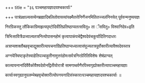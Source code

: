 +++
title = "३६ पञ्चमहायज्ञादयश्चकार्याः"

+++
पात्रंप्रक्षाल्यसव्येनब्रह्मादिबलितोवायव्यांयक्ष्मैतत्तेनिर्णेजनमितितज्जलंनिनयेत् पूर्ववन्मनुष्ययज्ञः

निरग्रिकस्तु लौकिकाग्रिमाहृत्यपृष्टोदिवीतिप्रतिष्ठाप्यतत्सवितु० ता ँसवितु० विश्‍वानिदेव०इति

त्रिभिःसावित्रैःप्रज्वाल्यतत्रनित्योपासनहोमं कृत्वापाकंपचेद्वैश्‍वदेवंचकुर्यादितिगदाधरः

अत्राप्यशक्तौबहवृचाद्युक्तरीत्यापचनाग्रिंप्रतिष्ठाप्यध्यात्वासंपूज्यतत्रपूर्वोक्तरीत्यावैश्‍वदेवस्तत्र

अग्नयेस्विष्टकृतेस्वाहेतिपञ्चाहुतीनामुत्तरंहोमःसर्वत्रनिरग्रेरितिविशेषः शेषंप्राग्वत्

कात्यायनानांदिवैवैकोवैश्‍वदेवोनद्वितीयोरात्रौ सामगाथर्वणैरपिस्वगृह्योक्तरीत्यापञ्चमहायज्ञाः

कार्याःस्वगृह्यानुपलम्भेबहवृचोक्तरीत्योपनयनादिसंस्काराःपञ्चमहायज्ञादयश्चकार्याः ॥
